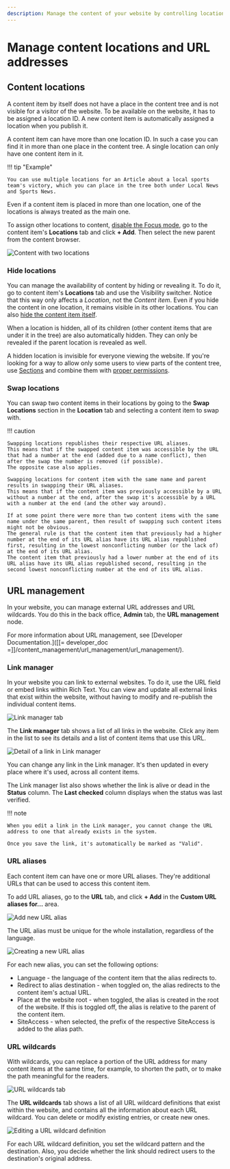```yaml
---
description: Manage the content of your website by controlling locations and URLs.
---
```


# Manage content locations and URL addresses

## Content locations

A content item by itself does not have a place in the content tree and is not visible for a visitor of the website.
To be available on the website, it has to be assigned a location ID.
A new content item is automatically assigned a location when you publish it.

A content item can have more than one location ID. In such a case you can find it in more than one place in the content tree.
A single location can only have one content item in it.

!!! tip "Example"

    You can use multiple locations for an Article about a local sports team's victory, which you can place in the tree both under Local News and Sports News.

Even if a content item is placed in more than one location, one of the locations is always treated as the main one.

To assign other locations to content, [disable the Focus mode](../../getting_started/discover_ui.md#disable-focus-mode), go to the content item's **Locations** tab and click **+ Add**.
Then select the new parent from the content browser.

![Content with two locations](img/content_with_two_locations.png "Content with two locations")

### Hide locations

You can manage the availability of content by hiding or revealing it.
To do it, go to content item's **Locations** tab and use the Visibility switcher.
Notice that this way only affects a *Location*, not the *Content item*.
Even if you hide the content in one location, it remains visible in its other locations.
You can also [hide the content item itself](copy_move_hide_content.md#hide-content).

When a location is hidden, all of its children (other content items that are under it in the tree) are also automatically hidden.
They can only be revealed if the parent location is revealed as well.

A hidden location is invisible for everyone viewing the website.
If you're looking for a way to allow only some users to view parts of the content tree, use [Sections](classify_content.md#sections) and combine them with [proper permissions](../../permission_management/permission_system.md).

### Swap locations

You can swap two content items in their locations by going to the **Swap Locations** section in the **Location** tab and selecting a content item to swap with.

!!! caution

    Swapping locations republishes their respective URL aliases.
    This means that if the swapped content item was accessible by the URL that had a number at the end (added due to a name conflict), then after the swap the number is removed (if possible).
    The opposite case also applies.

    Swapping locations for content item with the same name and parent results in swapping their URL aliases.
    This means that if the content item was previously accessible by a URL without a number at the end, after the swap it's accessible by a URL with a number at the end (and the other way around).

    If at some point there were more than two content items with the same name under the same parent, then result of swapping such content items might not be obvious.
    The general rule is that the content item that previously had a higher number at the end of its URL alias have its URL alias republished first, resulting in the lowest nonconflicting number (or the lack of) at the end of its URL alias.
    The content item that previously had a lower number at the end of its URL alias have its URL alias republished second, resulting in the second lowest nonconflicting number at the end of its URL alias.

## URL management

In your website, you can manage external URL addresses and URL wildcards.
You do this in the back office, **Admin** tab, the **URL management** node.

For more information about URL management, see [Developer Documentation.]([[= developer_doc =]]/content_management/url_management/url_management/).

### Link manager

In your website you can link to external websites.
To do it, use the URL field or embed links within Rich Text.
You can view and update all external links that exist within the website, without having to modify and re-publish the individual content items.

![Link manager tab](img/Link_manager_sm.png)

The **Link manager** tab shows a list of all links in the website.
Click any item in the list to see its details and a list of content items that use this URL.

![Detail of a link in Link manager](img/link_manager_detail.png)

You can change any link in the Link manager.
It's then updated in every place where it's used, across all content items.

The Link manager list also shows whether the link is alive or dead in the **Status** column.
The **Last checked** column displays when the status was last verified.

!!! note

    When you edit a link in the Link manager, you cannot change the URL address to one that already exists in the system.

    Once you save the link, it's automatically be marked as "Valid".

### URL aliases

Each content item can have one or more URL aliases. They're additional URLs that can be used to access this content item.

To add URL aliases, go to the **URL** tab, and click **+ Add** in the **Custom URL aliases for...** area.

![Add new URL alias](img/add_new_url.png)

The URL alias must be unique for the whole installation, regardless of the language.

![Creating a new URL alias](img/create_new_url_alias.png)

For each new alias, you can set the following options:

- Language - the language of the content item that the alias redirects to.
- Redirect to alias destination - when toggled on, the alias redirects to the content item's actual URL.
- Place at the website root - when toggled, the alias is created in the root of the website.
If this is toggled off, the alias is relative to the parent of the content item.
- SiteAccess - when selected, the prefix of the respective SiteAccess is added to the alias path.

### URL wildcards

With wildcards, you can replace a portion of the URL address for many content items at the same time, for example, to shorten the path, or to make the path meaningful for the readers.

![URL wildcards tab](img/URL_Wildcards_sm.png)

The **URL wildcards** tab shows a list of all URL wildcard definitions that exist within the website, and contains all the information about each URL wildcard.
You can delete or modify existing entries, or create new ones.

![Editing a URL wildcard definition](img/URL_wildcard_detail.png)

For each URL wildcard definition, you set the wildcard pattern and the destination.
Also, you decide whether the link should redirect users to the destination's original address.

